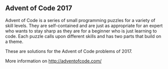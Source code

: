 Advent of Code 2017
-------------------

Advent of Code is a series of small programming puzzles for a variety of skill levels. They are self-contained and are just as appropriate for an expert who wants to stay sharp as they are for a beginner who is just learning to code. Each puzzle calls upon different skills and has two parts that build on a theme.

These are solutions for the Advent of Code problems of 2017.

More information on http://adventofcode.com/
